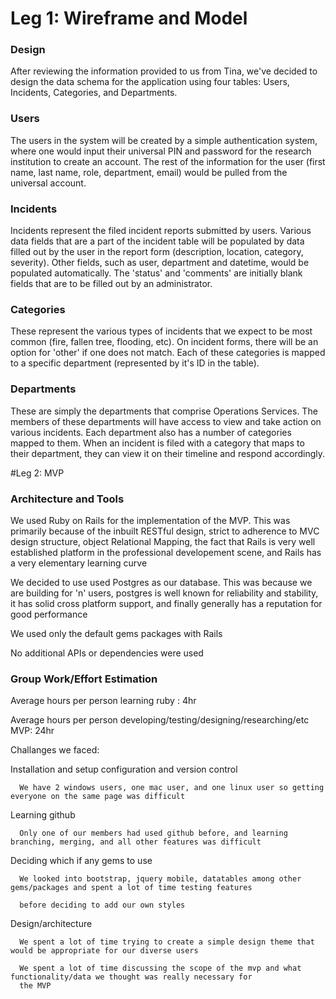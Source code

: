 # Leg 1: Wireframe and Model

### Design
After reviewing the information provided to us from Tina, we've decided to design the data schema for the application using four tables: Users, Incidents, Categories, and Departments.

### Users
The users in the system will be created by a simple authentication system, where one would input their universal PIN and password for the research institution to create an account. The rest of the information for the user (first name, last name, role, department, email) would be pulled from the universal account.

### Incidents
Incidents represent the filed incident reports submitted by users. Various data fields that are a part of the incident table will be populated by data filled out by the user in the report form (description, location, category, severity). Other fields, such as user, department and datetime, would be populated automatically. The 'status' and 'comments' are initially blank fields that are to be filled out by an administrator.

### Categories
These represent the various types of incidents that we expect to be most common (fire, fallen tree, flooding, etc). On incident forms, there will be an option for 'other' if one does not match. Each of these categories is mapped to a specific department (represented by it's ID in the table).

### Departments
These are simply the departments that comprise Operations Services. The members of these departments will have access to view and take action on various incidents. Each department also has a number of categories mapped to them. When an incident is filed with a category that maps to their department, they can view it on their timeline and respond accordingly.



#Leg 2: MVP

### Architecture and Tools
We used Ruby on Rails for the implementation of the MVP.  This was primarily because of the inbuilt RESTful design, strict to adherence to MVC design structure, object Relational Mapping, the fact that Rails is very well established platform in the professional developement scene, and Rails has a very elementary learning curve
    
    
We decided to use used Postgres as our database.  This was because we are building for 'n' users, postgres is well known for reliability and stability, it has solid cross platform support, and finally generally has a reputation for good performance
    
We used only the default gems packages with Rails

No additional APIs or dependencies were used

### Group Work/Effort Estimation
Average hours per person learning ruby : 4hr

Average hours per person developing/testing/designing/researching/etc MVP: 24hr

Challanges we faced:

  Installation and setup configuration and version control
  
      We have 2 windows users, one mac user, and one linux user so getting everyone on the same page was difficult
      
  Learning github
  
      Only one of our members had used github before, and learning branching, merging, and all other features was difficult
      
  Deciding which if any gems to use
  
      We looked into bootstrap, jquery mobile, datatables among other gems/packages and spent a lot of time testing features
      
      before deciding to add our own styles
      
  Design/architecture
  
      We spent a lot of time trying to create a simple design theme that would be appropriate for our diverse users
      
      We spent a lot of time discussing the scope of the mvp and what functionality/data we thought was really necessary for 
      the MVP
      
      
      
      




    
    


